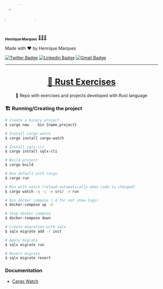 <a href="https://www.linkedin.com/in/henri-marques/">
 <img style="border-radius: 50%;" src="https://avatars.githubusercontent.com/u/37425086?v=4" width="100px;" alt=""/>
 <br />
 <sub><b>Henrique Marques</b></sub></a> <a href="https://www.linkedin.com/in/henri-marques/" title="Linkedin">🧑🏻‍💻
 </a>

Made with ❤️ by Henrique Marques

[![Twitter Badge](https://img.shields.io/badge/-@Henrimarques18-1ca0f1?style=flat-square&labelColor=1ca0f1&logo=twitter&logoColor=white&link=https://twitter.com/Henrimarques18)](https://twitter.com/Henrimarques18) [![Linkedin Badge](https://img.shields.io/badge/-Henrique_Marques-blue?style=flat-square&logo=Linkedin&logoColor=white&link=https://www.linkedin.com/in/henri-marques/)](https://www.linkedin.com/in/henri-marques/)
[![Gmail Badge](https://img.shields.io/badge/-henmarques-c14438?style=flat-square&logo=Gmail&logoColor=white&link=mailto:henmarques2009@gmail.com)](mailto:henmarques2009@gmail.com)

---

<h1 align="center">
    <a href="https://doc.rust-lang.org/book/title-page.html">🔗 Rust Exercises</a>
</h1>
<p align="center">🚀 Repo with exercises and projects developed with Rust language</p>

### 🏗 Running/Creating the project

```bash
# Create a binary project
$ cargo new -- bin {name_project}
```

```bash
# Install cargo watch
$ cargo install cargo-watch
```

```bash
# Install sqlx-cli
$ cargo install sqlx-cli
```

```bash
# Build project
$ cargo build
```

```bash
# Run default with cargo
$ cargo run
```

```bash
# Run with watch (reload automatically when code is changed)
$ cargo watch -q -c -w src/ -x run
```

```bash
# Run docker compose (-d for not show logs)
$ docker-compose up -d
```

```bash
# Stop docker compose
$ docker-compose down
```

```bash
# Create migration with sqlx
$ sqlx migrate add -r init
```

```bash
# Apply migrate
$ sqlx migrate run
```

```bash
# Revert migrate
$ sqlx migrate revert
```

### Documentation

- [Cargo Watch](https://crates.io/crates/cargo-watch)
